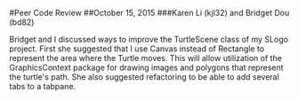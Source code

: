 #Peer Code Review
##October 15, 2015
###Karen Li (kjl32) and Bridget Dou (bd82)

Bridget and I discussed ways to improve the TurtleScene class of my SLogo project. First she suggested that I use Canvas instead of Rectangle to represent the area where the Turtle moves. This will allow utilization of the GraphicsContext package for drawing images and polygons that represent the turtle's path. She also suggested refactoring to be able to add several tabs to a tabpane.
